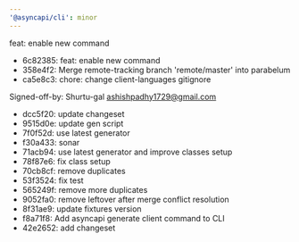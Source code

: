 ```yaml
---
'@asyncapi/cli': minor
---
```


feat: enable new  command

- 6c82385: feat: enable new  command
- 358e4f2: Merge remote-tracking branch 'remote/master' into parabelum
- ca5e8c3: chore: change client-languages gitignore

Signed-off-by: Shurtu-gal <ashishpadhy1729@gmail.com>
- dcc5f20: update changeset
- 9515d0e: update gen script
- 7f0f52d: use latest generator
- f30a433: sonar
- 71acb94: use latest generator and improve classes setup
- 78f87e6: fix class setup
- 70cb8cf: remove duplicates
- 53f3524: fix test
- 565249f: remove more duplicates
- 9052fa0: remove leftover after merge conflict resolution
- 8f31ae9: update fixtures version
- f8a71f8: Add asyncapi generate client command to CLI
- 42e2652: add changeset


